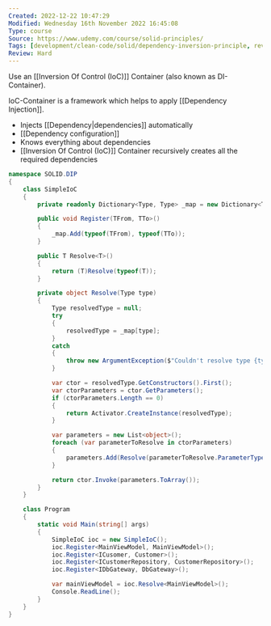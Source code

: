 ```yaml
---
Created: 2022-12-22 10:47:29
Modified: Wednesday 16th November 2022 16:45:08
Type: course
Source: https://www.udemy.com/course/solid-principles/
Tags: [development/clean-code/solid/dependency-inversion-principle, review]
Review: Hard
---
```


Use an [[Inversion Of Control (IoC)]] Container (also known as DI-Container).

IoC-Container is a framework which helps to apply [[Dependency Injection]].
- Injects [[Dependency|dependencies]] automatically
- [[Dependency configuration]]
- Knows everything about dependencies
- [[Inversion Of Control (IoC)]] Container recursively creates all the required dependencies


```csharp
namespace SOLID.DIP
{
    class SimpleIoC
    {
        private readonly Dictionary<Type, Type> _map = new Dictionary<Type, Type>();

        public void Register(TFrom, TTo>()
        {
            _map.Add(typeof(TFrom), typeof(TTo));
        }

        public T Resolve<T>()
        {
            return (T)Resolve(typeof(T));
        }

        private object Resolve(Type type)
        {
            Type resolvedType = null;
            try
            {
                resolvedType = _map[type];
            }
            catch
            {
                throw new ArgumentException($"Couldn't resolve type {type}");
            }

            var ctor = resolvedType.GetConstructors().First();
            var ctorParameters = ctor.GetParameters();
            if (ctorParameters.Length == 0)
            {
                return Activator.CreateInstance(resolvedType);
            }

            var parameters = new List<object>();
            foreach (var parameterToResolve in ctorParameters)
            {
                parameters.Add(Resolve(parameterToResolve.ParameterType));
            }

            return ctor.Invoke(parameters.ToArray());
        }
    }

    class Program
    {
        static void Main(string[] args)
        {
            SimpleIoC ioc = new SimpleIoC();
            ioc.Register<MainViewModel, MainViewModel>();
            ioc.Register<ICusomer, Customer>();
            ioc.Register<ICustomerRepository, CustomerRepository>();
            ioc.Register<IDbGateway, DbGateway>();

            var mainViewModel = ioc.Resolve<MainViewModel>();
            Console.ReadLine();
        }
    }
}
```
